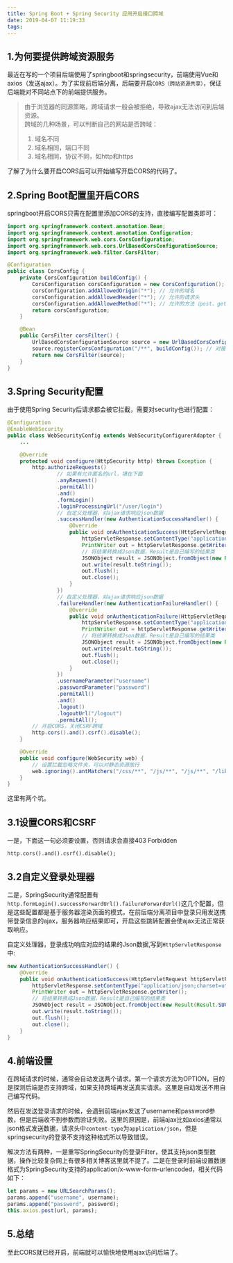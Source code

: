 ```yaml
---
title: Spring Boot + Spring Security 应用开启接口跨域
date: 2019-04-07 11:19:33
tags:
---
```



## 1.为何要提供跨域资源服务

最近在写的一个项目后端使用了springboot和springsecurity，前端使用Vue和axios（发送ajax）。为了实现前后端分离，后端要开启`CORS（跨站资源共享）`，保证后端能对不同站点下的前端提供服务。
<!-- more --> 
>由于浏览器的同源策略，跨域请求一般会被拒绝，导致ajax无法访问到后端资源。  
>跨域的几种场景，可以判断自己的网站是否跨域：  
>1. 域名不同
>2. 域名相同，端口不同
>3. 域名相同，协议不同，如http和https  

了解了为什么要开启CORS后可以开始编写开启CORS的代码了。

## 2.Spring Boot配置里开启CORS

springboot开启CORS只需在配置里添加CORS的支持，直接编写配置类即可：
```Java
import org.springframework.context.annotation.Bean;
import org.springframework.context.annotation.Configuration;
import org.springframework.web.cors.CorsConfiguration;
import org.springframework.web.cors.UrlBasedCorsConfigurationSource;
import org.springframework.web.filter.CorsFilter;

@Configuration
public class CorsConfig {
    private CorsConfiguration buildConfig() {
        CorsConfiguration corsConfiguration = new CorsConfiguration();
        corsConfiguration.addAllowedOrigin("*"); // 允许的域名
        corsConfiguration.addAllowedHeader("*"); // 允许的请求头
        corsConfiguration.addAllowedMethod("*"); // 允许的方法（post、get等）
        return corsConfiguration;
    }

    @Bean
    public CorsFilter corsFilter() {
        UrlBasedCorsConfigurationSource source = new UrlBasedCorsConfigurationSource();
        source.registerCorsConfiguration("/**", buildConfig()); // 对接口配置跨域设置
        return new CorsFilter(source);
    }
}
```
## 3.Spring Security配置

由于使用Spring Security后请求都会被它拦截，需要对security也进行配置：
```java
@Configuration
@EnableWebSecurity
public class WebSecurityConfig extends WebSecurityConfigurerAdapter {
    ...

    @Override
    protected void configure(HttpSecurity http) throws Exception {
        http.authorizeRequests()
                // 如果有允许匿名的url，填在下面
                .anyRequest()
                .permitAll()
                .and()
                .formLogin()
                .loginProcessingUrl("/user/login")
                // 自定义处理器，对ajax请求响应json数据
                .successHandler(new AuthenticationSuccessHandler() {
                    @Override
                    public void onAuthenticationSuccess(HttpServletRequest httpServletRequest, HttpServletResponse httpServletResponse, Authentication authentication) throws IOException, ServletException {
                        httpServletResponse.setContentType("application/json;charset=utf-8");
                        PrintWriter out = httpServletResponse.getWriter();
                        // 将结果转换成Json数据，Result是自己编写的结果类
                        JSONObject result = JSONObject.fromObject(new Result(Result.SUCCESS, "登录成功！"));
                        out.write(result.toString());
                        out.flush();
                        out.close();
                    }
                })
                // 自定义处理器，对ajax请求响应json数据
                .failureHandler(new AuthenticationFailureHandler() {
                    @Override
                    public void onAuthenticationFailure(HttpServletRequest httpServletRequest, HttpServletResponse httpServletResponse, AuthenticationException e) throws IOException, ServletException {
                        httpServletResponse.setContentType("application/json;charset=utf-8");
                        PrintWriter out = httpServletResponse.getWriter();
                        // 将结果转换成Json数据，Result是自己编写的结果类
                        JSONObject result = JSONObject.fromObject(new Result(Result.ERROR, "登录失败！"));
                        out.write(result.toString());
                        out.flush();
                        out.close();
                    }
                })
                .usernameParameter("username")
                .passwordParameter("password")
                .permitAll()
                .and()
                .logout()
                .logoutUrl("/logout")
                .permitAll();
        // 开启CORS，关闭CSRF跨域
        http.cors().and().csrf().disable();
    }

    @Override
    public void configure(WebSecurity web) {
        // 设置拦截忽略文件夹，可以对静态资源放行
        web.ignoring().antMatchers("/css/**", "/js/**", "/js/**", "/lib/**", "/upload/**");
    }
}
```
这里有两个坑。
## 3.1设置CORS和CSRF
一是，下面这一句必须要设置，否则请求会直接403 Forbidden
```
http.cors().and().csrf().disable();
```
## 3.2自定义登录处理器

二是，SpringSecurity通常配置有`http.formLogin().successForwardUrl().failureForwardUrl()`这几个配置，但是这些配置都是基于服务器渲染页面的模式，在前后端分离项目中登录只用发送携带登录信息的ajax，服务器响应结果即可，开启这些跳转配置会使ajax无法正常获取响应。  

自定义处理器，登录成功响应对应的结果的Json数据,写到`HttpServletResponse`中:
```java
new AuthenticationSuccessHandler() {
    @Override
    public void onAuthenticationSuccess(HttpServletRequest httpServletRequest, HttpServletResponse httpServletResponse, Authentication authentication) throws IOException, ServletException {
        httpServletResponse.setContentType("application/json;charset=utf-8");
        PrintWriter out = httpServletResponse.getWriter();
        // 将结果转换成Json数据，Result是自己编写的结果类
        JSONObject result = JSONObject.fromObject(new Result(Result.SUCCESS, "登录成功！"));
        out.write(result.toString());
        out.flush();
        out.close();
    }
}
```

## 4.前端设置
在跨域请求的时候，通常会自动发送两个请求。第一个请求方法为OPTION，目的是探测后端是否支持跨域，如果支持跨域再发送真实请求。这里是自动发送不用自己编写代码。  

然后在发送登录请求的时候，会遇到前端ajax发送了username和password参数，但是后端收不到参数而验证失败。这里的原因是，前端ajax比如axios通常以json格式发送数据，请求头中`content-type`为`application/json`，但是springsecurity的登录不支持这种格式所以导致错误。  

解决方法有两种，一是重写SpringSecurity的登录Filter，使其支持json类型数据，操作比较复杂网上有很多相关博客这里就不提了。二是在登录时前端设置数据格式为SpringSecurity支持的application/x-www-form-urlencoded，相关代码如下：
```javascript
let params = new URLSearchParams();
params.append("username", username);
params.append("password", password);
this.axios.post(url, params);
```
## 5.总结
至此CORS就已经开启，前端就可以愉快地使用ajax访问后端了。